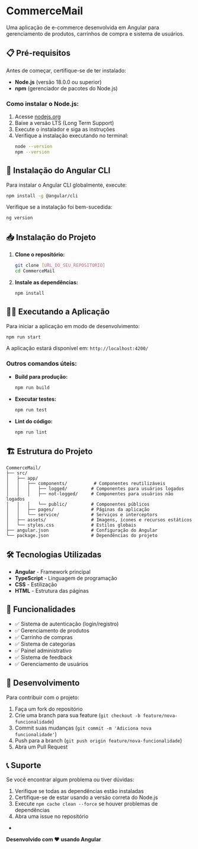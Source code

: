 # CommerceMail

Uma aplicação de e-commerce desenvolvida em Angular para gerenciamento de produtos, carrinhos de compra e sistema de usuários.

## 📋 Pré-requisitos

Antes de começar, certifique-se de ter instalado:

- **Node.js** (versão 18.0.0 ou superior)
- **npm** (gerenciador de pacotes do Node.js)

### Como instalar o Node.js:

1. Acesse [nodejs.org](https://nodejs.org/)
2. Baixe a versão LTS (Long Term Support)
3. Execute o instalador e siga as instruções
4. Verifique a instalação executando no terminal:
   ```bash
   node --version
   npm --version
   ```

## 🚀 Instalação do Angular CLI

Para instalar o Angular CLI globalmente, execute:

```bash
npm install -g @angular/cli
```

Verifique se a instalação foi bem-sucedida:

```bash
ng version
```

## 📥 Instalação do Projeto

1. **Clone o repositório:**
   ```bash
   git clone [URL_DO_SEU_REPOSITORIO]
   cd CommerceMail
   ```

2. **Instale as dependências:**
   ```bash
   npm install
   ```

## 🏃‍♂️ Executando a Aplicação

Para iniciar a aplicação em modo de desenvolvimento:

```bash
npm run start
```

A aplicação estará disponível em: `http://localhost:4200/`

### Outros comandos úteis:

- **Build para produção:**
  ```bash
  npm run build
  ```

- **Executar testes:**
  ```bash
  npm run test
  ```

- **Lint do código:**
  ```bash
  npm run lint
  ```

## 🏗️ Estrutura do Projeto

```
CommerceMail/
├── src/
│   ├── app/
│   │   ├── components/          # Componentes reutilizáveis
│   │   │   ├── logged/         # Componentes para usuários logados
│   │   │   ├── not-logged/     # Componentes para usuários não logados
│   │   │   └── public/         # Componentes públicos
│   │   ├── pages/              # Páginas da aplicação
│   │   └── service/            # Serviços e interceptors
│   ├── assets/                 # Imagens, ícones e recursos estáticos
│   └── styles.css              # Estilos globais
├── angular.json                # Configuração do Angular
└── package.json                # Dependências do projeto
```

## 🛠️ Tecnologias Utilizadas

- **Angular** - Framework principal
- **TypeScript** - Linguagem de programação
- **CSS** - Estilização
- **HTML** - Estrutura das páginas

## 📱 Funcionalidades

- ✅ Sistema de autenticação (login/registro)
- ✅ Gerenciamento de produtos
- ✅ Carrinho de compras
- ✅ Sistema de categorias
- ✅ Painel administrativo
- ✅ Sistema de feedback
- ✅ Gerenciamento de usuários

## 🔧 Desenvolvimento

Para contribuir com o projeto:

1. Faça um fork do repositório
2. Crie uma branch para sua feature (`git checkout -b feature/nova-funcionalidade`)
3. Commit suas mudanças (`git commit -m 'Adiciona nova funcionalidade'`)
4. Push para a branch (`git push origin feature/nova-funcionalidade`)
5. Abra um Pull Request

## 📞 Suporte

Se você encontrar algum problema ou tiver dúvidas:

1. Verifique se todas as dependências estão instaladas
2. Certifique-se de estar usando a versão correta do Node.js
3. Execute `npm cache clean --force` se houver problemas de dependências
4. Abra uma issue no repositório
-

**Desenvolvido com ❤️ usando Angular**
